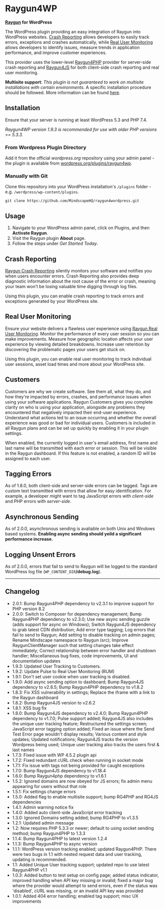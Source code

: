 Raygun4WP
==========

**[Raygun](http://raygun.com) for WordPress**

The WordPress plugin providing an easy integration of Raygun into WordPress websites. [Crash Reporting](https://raygun.com/platform/crash-reporting) allows developers to easily track errors, exceptions and crashes automatically, while [Real User Monitoring](https://raygun.com/platform/real-user-monitoring) allows developers to identify issues, measure trends in application performance, and improve customer experiences.

This provider uses the lower-level [Raygun4PHP](https://github.com/MindscapeHQ/raygun4php) provider for server-side crash reporting and [Raygun4JS](https://github.com/MindscapeHQ/raygun4js) for both client-side crash reporting and real user monitoring.

**Multisite support**: *This plugin is not guaranteed to work on multisite installations with certain environments.* A specific installation procedure should be followed. More information can be found [here](https://wordpress.org/plugins/raygun4wp/#multisite%20support).

## Installation

Ensure that your server is running at least WordPress 5.3 and PHP 7.4.

*Raygun4WP version 1.9.3 is recommended for use with older PHP versions >= 5.3.3.*

### From Wordpress Plugin Directory

Add it from the official *wordpress.org* repository using your admin panel - the plugin is available from [wordpress.org/plugins/raygun4wp](http://wordpress.org/plugins/raygun4wp).

### Manually with Git

Clone this repository into your WordPress installation's `/plugins` folder - e.g. `/wordpress/wp-content/plugins`.

```
git clone https://github.com/MindscapeHQ/raygun4wordpress.git
```

## Usage

1. Navigate to your WordPress admin panel, click on Plugins, and then **Activate Raygun**.
2. Visit the Raygun plugin **About** page.
3. Follow the steps under *Get Started Today*.

## Crash Reporting

[Raygun Crash Reporting](https://raygun.com/platform/crash-reporting) silently monitors your software and notifies you when users encounter errors. Crash Reporting also provides deep diagnostic information about the root cause of the error or crash, meaning your team won't be losing valuable time digging through log files.

Using this plugin, you can enable crash reporting to track errors and exceptions generated by your WordPress site.

## Real User Monitoring

Ensure your website delivers a flawless user experience using [Raygun Real User Monitoring](https://raygun.com/platform/real-user-monitoring). Monitor the performance of every user session so you can make improvements. Measure how geographic location affects your user experience by viewing detailed breakdowns. Increase user retention by discovering the problematic pages your users get stuck on.

Using this plugin, you can enable real user monitoring to track individual user sessions, asset load times and more about your WordPress site.

## Customers

Customers are why we create software. See them all, what they do, and how they're impacted by errors, crashes, and performance issues when using your software applications. Raygun Customers gives you complete clarity on who is using your application, alongside any problems they encountered that negatively impacted their end-user experience. Understand what actions led to an issue occurring and whether the overall experience was good or bad for individual users. Customers is included in all Raygun plans and can be set up quickly by enabling it in your plugin settings.

When enabled, the currently logged in user's email address, first name and last name will be transmitted with each error or session. This will be visible in the Raygun dashboard. If this feature is not enabled, a random ID will be assigned to each user.

## Tagging Errors

As of 1.8.0, both client-side and server-side errors can be tagged. Tags are custom text transmitted with errors that allow for easy identification. For example, a developer might want to tag JavaScript errors with *client-side* and PHP errors with *server-side*.

## Asynchronous Sending

As of 2.0.0, asynchronous sending is avaliable on both Unix and Windows based systems. **Enabling async sending should yeild a significant performance increase.**

## Logging Unsent Errors

As of 2.0.0, errors that fail to send to Raygun will be logged to the standard WordPress log file (`WP_CONTENT_DIR`**/debug.log**).

---------

Changelog
---------
- 2.0.1: Bump Raygun4PHP dependency to v2.3.1 to improve support for PHP version 8.2
- 2.0.0: Switch to Composer for dependency management; Bump Raygun4PHP dependency to v2.3.0; Use new async sending guzzle (adds support for async on Windows); Switch Raygun4JS dependency to grab latest CDN distribution; Add error type tagging; Log errors that fail to send to Raygun; Add setting to disable tracking on admin pages; Rename Mindscape namespace to Raygun (src); Improve RaygunClientManager such that setting changes take effect immediately; Correct relationship between error handler and shutdown handler; Miscellaneous bug fixes, code improvements, UI and documentation updates
- 1.9.3: Updated User Tracking to Customers.
- 1.9.2: Update Pulse to Real User Monitoring (RUM)
- 1.9.1: Don't set user cookie when user tracking is disabled.
- 1.9.0: Add async sending option to dashboard; Bump Raygun4JS dependency to v2.8.5; Bump Raygun4PHP dependency to v1.8.2
- 1.8.3: Fix XSS vulnerability in settings; Replace the iframe with a link to the Raygun dashboard
- 1.8.2: Bump Raygun4JS version to v2.6.2
- 1.8.1: XSS bug fix
- 1.8.0: Bump Raygun4JS dependency to v2.4.0; Bump Raygun4PHP dependency to v1.7.0; Pulse support added; Raygun4JS also includes the unique user tracking feature; Restructured the settings screen; JavaScript error tagging option added; Fixed an issue where the Send Test Error page wouldn't display results; Various content and style updates; Updated notifications; Raygun4JS tracks the version Wordpress being used; Unique user tracking also tracks the users first & last names
- 1.7.3: Fixed issue with WP 4.5.2 plugin api
- 1.7.2: Fixed redundant cURL check when running in socket mode
- 1.7.1: Fix issue with tags not being provided for caught exceptions
- 1.7.0: Bump Raygun4JS dependency to v1.18.4
- 1.6.0: Bump Raygun4php dependency to v1.6.1
- 1.5.2: Ignored domains are now obeyed for JS errors; fix admin menu appearing for users without that role
- 1.5.1: Fix settings change errors
- 1.5.0: Added flag to enable multisite support; bump RG4PHP and RG4JS dependencies
- 1.4.1: Admin warning notice fix
- 1.4.0: Added auto client-side JavaScript error tracking
- 1.3.0: Ignored Domains setting added; bump RG4PHP to v1.3.5
- 1.2.1: Updated admin message
- 1.2: Now requires PHP 5.3.3 or newer; default to using socket sending method; bump Raygun4PHP to 1.3.3
- 1.1.4: Bump Raygun4PHP to latest version 1.2.4
- 1.1.3: Bump Raygun4PHP to async version
- 1.1.1: WordPress version tracking enabled; updated Raygun4PHP. There were two bugs in 1.1 with nested request data and user tracking, updating is recommended.
- 1.1: Added Unique User tracking support; updated repo to use latest Raygun4PHP v1.1
- 1.0.3: Added button to test setup on config page; added status indicator, improved handling when API key missing or invalid; fixed a major bug where the provider would attempt to send errors, even if the status was 'disabled', cURL was missing, or an invalid API key was provided
- 1.0.1: Added 404 error handling; enabled tag support; misc UX improvements
